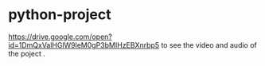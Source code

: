 # python-project
https://drive.google.com/open?id=1DmQxValHGlW9leM0gP3bMIHzEBXnrbp5 
to see the video and audio of the poject .
